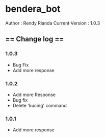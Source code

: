 # bendera_bot
Author : Rendy Rianda
Current Version : 1.0.3

## == Change log ==
### 1.0.3
 - Bug Fix
 - Add more response
### 1.0.2
- Add more Response
- Bug fix
- Delete 'kucing' command
### 1.0.1
- Add more response
